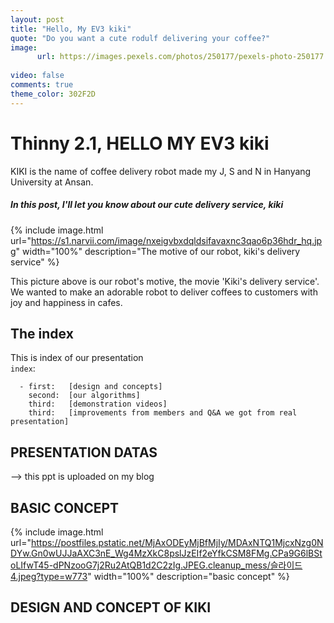 ```yaml
---
layout: post
title: "Hello, My EV3 kiki"
quote: "Do you want a cute rodulf delivering your coffee?"
image:
      url: https://images.pexels.com/photos/250177/pexels-photo-250177.jpeg?auto=compress&cs=tinysrgb&dpr=1&w=500
      
video: false
comments: true
theme_color: 302F2D
---
```


# Thinny 2.1, HELLO MY EV3 kiki

KIKI is the name of coffee delivery robot made my J, S and N in Hanyang University at Ansan. 
##### In this post, I'll let you know about our cute delivery service, kiki

{% include image.html url="https://s1.narvii.com/image/nxeigvbxdqldsifavaxnc3qao6p36hdr_hq.jpg" width="100%" description="The motive of our robot, kiki's delivery service" %}

This picture above is our robot's motive, the movie 'Kiki's delivery service'. We wanted to make an adorable robot to deliver coffees to customers with joy and happiness in cafes.

## The index 

This is index of our presentation 
<br>
`index`:

~~~
  - first:   [design and concepts]
    second:  [our algorithms]
    third:   [demonstration videos]
    third:   [improvements from members and Q&A we got from real presentation]
~~~
## PRESENTATION DATAS
--> this ppt is uploaded on my blog
## BASIC CONCEPT 
{% include image.html url="https://postfiles.pstatic.net/MjAxODEyMjBfMjIy/MDAxNTQ1MjcxNzg0NDYw.Gn0wUJJaAXC3nE_Wg4MzXkC8pslJzEIf2eYfkCSM8FMg.CPa9G6lBStoLIfwT45-dPNzooG7j2Ru2AtQB1d2C2zIg.JPEG.cleanup_mess/슬라이드4.jpeg?type=w773" width="100%" description="basic concept" %}


## DESIGN AND CONCEPT OF KIKI

